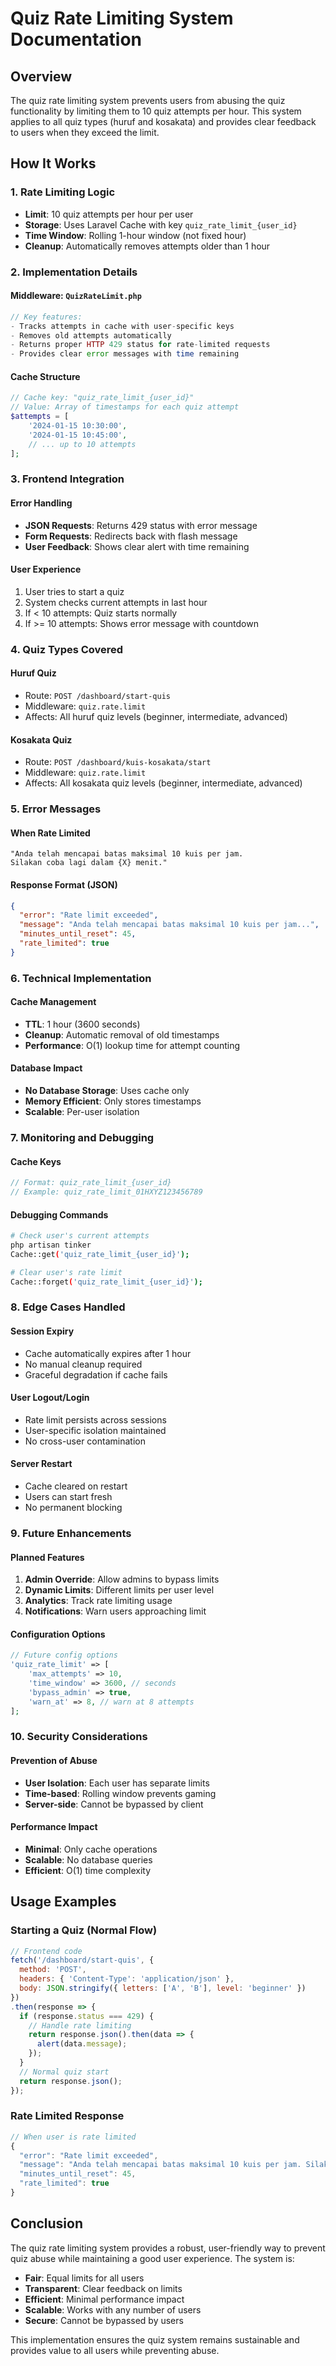 # Quiz Rate Limiting System Documentation

## Overview
The quiz rate limiting system prevents users from abusing the quiz functionality by limiting them to 10 quiz attempts per hour. This system applies to all quiz types (huruf and kosakata) and provides clear feedback to users when they exceed the limit.

## How It Works

### 1. Rate Limiting Logic
- **Limit**: 10 quiz attempts per hour per user
- **Storage**: Uses Laravel Cache with key `quiz_rate_limit_{user_id}`
- **Time Window**: Rolling 1-hour window (not fixed hour)
- **Cleanup**: Automatically removes attempts older than 1 hour

### 2. Implementation Details

#### Middleware: `QuizRateLimit.php`
```php
// Key features:
- Tracks attempts in cache with user-specific keys
- Removes old attempts automatically
- Returns proper HTTP 429 status for rate-limited requests
- Provides clear error messages with time remaining
```

#### Cache Structure
```php
// Cache key: "quiz_rate_limit_{user_id}"
// Value: Array of timestamps for each quiz attempt
$attempts = [
    '2024-01-15 10:30:00',
    '2024-01-15 10:45:00',
    // ... up to 10 attempts
];
```

### 3. Frontend Integration

#### Error Handling
- **JSON Requests**: Returns 429 status with error message
- **Form Requests**: Redirects back with flash message
- **User Feedback**: Shows clear alert with time remaining

#### User Experience
1. User tries to start a quiz
2. System checks current attempts in last hour
3. If < 10 attempts: Quiz starts normally
4. If >= 10 attempts: Shows error message with countdown

### 4. Quiz Types Covered

#### Huruf Quiz
- Route: `POST /dashboard/start-quis`
- Middleware: `quiz.rate.limit`
- Affects: All huruf quiz levels (beginner, intermediate, advanced)

#### Kosakata Quiz
- Route: `POST /dashboard/kuis-kosakata/start`
- Middleware: `quiz.rate.limit`
- Affects: All kosakata quiz levels (beginner, intermediate, advanced)

### 5. Error Messages

#### When Rate Limited
```
"Anda telah mencapai batas maksimal 10 kuis per jam. 
Silakan coba lagi dalam {X} menit."
```

#### Response Format (JSON)
```json
{
  "error": "Rate limit exceeded",
  "message": "Anda telah mencapai batas maksimal 10 kuis per jam...",
  "minutes_until_reset": 45,
  "rate_limited": true
}
```

### 6. Technical Implementation

#### Cache Management
- **TTL**: 1 hour (3600 seconds)
- **Cleanup**: Automatic removal of old timestamps
- **Performance**: O(1) lookup time for attempt counting

#### Database Impact
- **No Database Storage**: Uses cache only
- **Memory Efficient**: Only stores timestamps
- **Scalable**: Per-user isolation

### 7. Monitoring and Debugging

#### Cache Keys
```php
// Format: quiz_rate_limit_{user_id}
// Example: quiz_rate_limit_01HXYZ123456789
```

#### Debugging Commands
```bash
# Check user's current attempts
php artisan tinker
Cache::get('quiz_rate_limit_{user_id}');

# Clear user's rate limit
Cache::forget('quiz_rate_limit_{user_id}');
```

### 8. Edge Cases Handled

#### Session Expiry
- Cache automatically expires after 1 hour
- No manual cleanup required
- Graceful degradation if cache fails

#### User Logout/Login
- Rate limit persists across sessions
- User-specific isolation maintained
- No cross-user contamination

#### Server Restart
- Cache cleared on restart
- Users can start fresh
- No permanent blocking

### 9. Future Enhancements

#### Planned Features
1. **Admin Override**: Allow admins to bypass limits
2. **Dynamic Limits**: Different limits per user level
3. **Analytics**: Track rate limiting usage
4. **Notifications**: Warn users approaching limit

#### Configuration Options
```php
// Future config options
'quiz_rate_limit' => [
    'max_attempts' => 10,
    'time_window' => 3600, // seconds
    'bypass_admin' => true,
    'warn_at' => 8, // warn at 8 attempts
];
```

### 10. Security Considerations

#### Prevention of Abuse
- **User Isolation**: Each user has separate limits
- **Time-based**: Rolling window prevents gaming
- **Server-side**: Cannot be bypassed by client

#### Performance Impact
- **Minimal**: Only cache operations
- **Scalable**: No database queries
- **Efficient**: O(1) time complexity

## Usage Examples

### Starting a Quiz (Normal Flow)
```javascript
// Frontend code
fetch('/dashboard/start-quis', {
  method: 'POST',
  headers: { 'Content-Type': 'application/json' },
  body: JSON.stringify({ letters: ['A', 'B'], level: 'beginner' })
})
.then(response => {
  if (response.status === 429) {
    // Handle rate limiting
    return response.json().then(data => {
      alert(data.message);
    });
  }
  // Normal quiz start
  return response.json();
});
```

### Rate Limited Response
```javascript
// When user is rate limited
{
  "error": "Rate limit exceeded",
  "message": "Anda telah mencapai batas maksimal 10 kuis per jam. Silakan coba lagi dalam 45 menit.",
  "minutes_until_reset": 45,
  "rate_limited": true
}
```

## Conclusion

The quiz rate limiting system provides a robust, user-friendly way to prevent quiz abuse while maintaining a good user experience. The system is:

- **Fair**: Equal limits for all users
- **Transparent**: Clear feedback on limits
- **Efficient**: Minimal performance impact
- **Scalable**: Works with any number of users
- **Secure**: Cannot be bypassed by users

This implementation ensures the quiz system remains sustainable and provides value to all users while preventing abuse. 